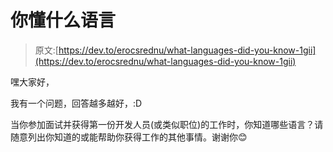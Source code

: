 # 你懂什么语言

> 原文:[https://dev.to/erocsrednu/what-languages-did-you-know-1gii](https://dev.to/erocsrednu/what-languages-did-you-know-1gii)

嘿大家好，

我有一个问题，回答越多越好，:D

当你参加面试并获得第一份开发人员(或类似职位)的工作时，你知道哪些语言？请随意列出你知道的或能帮助你获得工作的其他事情。谢谢你😊